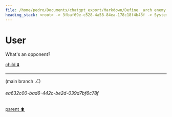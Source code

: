 ```yaml
---
file: /home/pedro/Documents/chatgpt_export/Markdown/Define _arch enemy._.md
heading_stack: <root> -> 3fbaf69e-c528-4a58-84ea-178c18f4b43f -> System -> f2935420-3d9f-46bc-bf07-34555dfed19b -> System -> aaa2eab1-9f5f-4919-83cf-d5a4d4b4526f -> User -> caef047f-360a-4597-bbac-f3a661a3fd88 -> Assistant -> aaa2f670-503d-4df7-b20a-49c59e26f3b3 -> User -> 3c4f98cf-f204-4017-8276-eddc0086428a -> Assistant -> aaa20ce4-06aa-498d-a376-390af69a4bf3 -> User
---
```

# User

What's an opponent?

[child ⬇️](#ea632c00-bad6-442c-be2d-039d7bf6c78f)

---

(main branch ⎇)
###### ea632c00-bad6-442c-be2d-039d7bf6c78f
[parent ⬆️](#aaa20ce4-06aa-498d-a376-390af69a4bf3)

